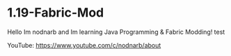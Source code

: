 # 1.19-Fabric-Mod

Hello Im nodnarb and Im learning Java Programming & Fabric Modding!
test

YouTube: https://www.youtube.com/c/nodnarb/about

